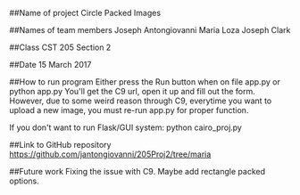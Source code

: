 ##Name of project
Circle Packed Images

##Names of team members
Joseph Antongiovanni
Maria Loza
Joseph Clark

##Class
CST 205 Section 2

##Date
15 March 2017

##How to run program
Either press the Run button when on file app.py
or
python app.py
You'll get the C9 url, open it up and fill out the form.
However, due to some weird reason through C9, everytime you want to upload a new image, you must re-run app.py for proper function.

If you don't want to run Flask/GUI system: python cairo_proj.py

##Link to GitHub repository
https://github.com/jantongiovanni/205Proj2/tree/maria

##Future work
Fixing the issue with C9. Maybe add rectangle packed options.